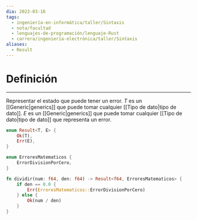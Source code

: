 ```yaml
---
dia: 2023-03-16
tags:
  - ingeniería-en-informática/taller/Sintaxis
  - nota/facultad
  - lenguajes-de-programación/lenguaje-Rust
  - carrera/ingeniería-electrónica/taller/Sintaxis
aliases:
  - Result
---
```

# Definición
---
Representar el estado que puede tener un error. $T$ es un [[Generic|generics]] que puede tomar cualquier [[Tipo de dato|tipo de dato]]. $E$ es un [[Generic|generics]] que puede tomar cualquier [[Tipo de dato|tipo de dato]] que representa un error.

``` rust
enum Result<T, E> {
	Ok(T),
	Err(E),
}

enum ErroresMatematicos {
	ErrorDivisionPorCero,
}

fn dividir(num: f64, den: f64) -> Result<f64, ErroresMatematicos> {
	if den == 0.0 {
		Err(ErroresMatematicos::ErrorDivisionPorCero)
	} else {
		Ok(num / den)
	}
}
```